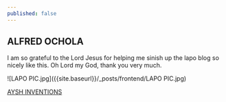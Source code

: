 ```yaml
---
published: false
---
```

## ALFRED OCHOLA

I am so grateful to the Lord Jesus for helping me sinish up the lapo blog so nicely like this. Oh Lord my God, thank you very much.

![LAPO PIC.jpg]({{site.baseurl}}/_posts/frontend/LAPO PIC.jpg)

[AYSH INVENTIONS](https://ugfire.com)
